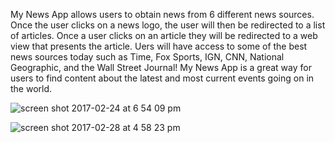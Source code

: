 My News App allows users to obtain news from 6 different news sources. Once the user clicks on a news logo, the user will then be redirected to a list of articles. Once a user clicks on an article they will be redirected to a web view that presents the article. Uers will have access to some of the best news sources today such as Time, Fox Sports, IGN, CNN, National Geographic, and the Wall Street Journal! My News App is a great way for users to find content about the latest and most current events going on in the world. 

![screen shot 2017-02-24 at 6 54 09 pm](https://cloud.githubusercontent.com/assets/20802462/23325345/aa95d5d0-fac2-11e6-99f1-1a86a440610c.png)

![screen shot 2017-02-28 at 4 58 23 pm](https://cloud.githubusercontent.com/assets/20802462/23436044/264a712e-fdd7-11e6-9c7b-492522cf5021.png)
